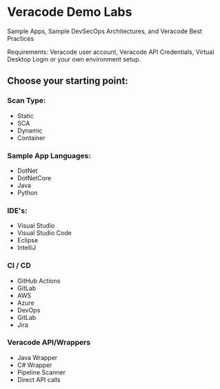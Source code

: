 # Veracode Demo Labs
Sample Apps, Sample DevSecOps Architectures, and Veracode Best Practices

Requirements: Veracode user account, Veracode API Credentials, Virtual Desktop Login or your own environment setup.

## Choose your starting point:

### Scan Type:
  * Static
  * SCA
  * Dynamic
  * Container

### Sample App Languages:
  * DotNet
  * DotNetCore
  * Java
  * Python

### IDE's:
  * Visual Studio
  * Visual Studio Code
  * Eclipse
  * IntelliJ

### CI / CD
  * GitHub Actions
  * GitLab
  * AWS
  * Azure
  * DevOps
  * GitLab
  * Jira

### Veracode API/Wrappers
  * Java Wrapper
  * C# Wrapper
  * Pipeline Scanner
  * Direct API calls
